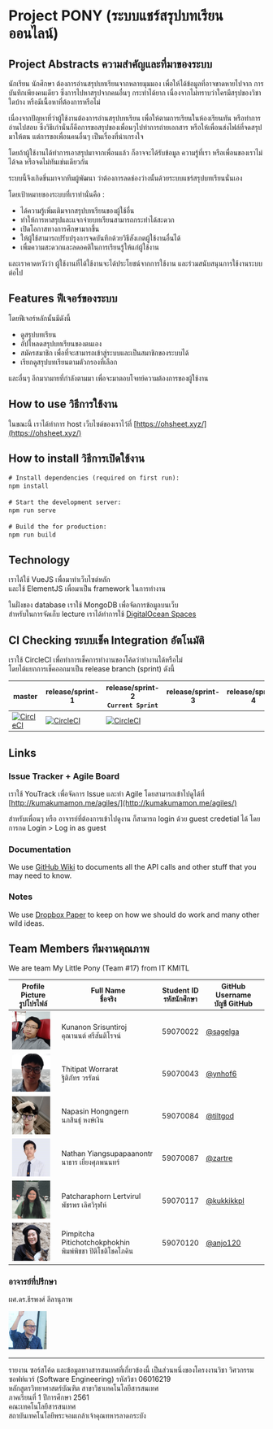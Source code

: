 # Project PONY (ระบบแชร์สรุปบทเรียนออนไลน์)

## Project Abstracts ความสำคัญและที่มาของระบบ
นักเรียน นักศึกษา ต้องการอ่านสรุปบทเรียนจากหลายมุมมอง เพื่อให้ได้ข้อมูลที่อาจขาดหายไปจาก การบันทึกเพียงคนเดียว ซึ่งการไปหาสรุปจากคนอื่นๆ กระทำได้ยาก เนื่องจากไม่ทราบว่าใครมีสรุปของวิชา ใดบ้าง หรือมีเนื้อหาที่ต้องการหรือไม่


เนื่องจากปัญหาที่ว่าผู้ใช้งานต้องการอ่านสรุปบทเรียน เพื่อให้ตามการเรียนในห้องเรียนทัน หรือทำการอ่านไปสอบ ซึ่งวิธีเก่านั่นก็คือการขอสรุปของเพื่อนๆไปทำการถ่ายเอกสาร หรือให้เพื่อนส่งไฟล์ที่จดสรุปมาให้ตน แต่การขอเพื่อนคนอื่นๆ เป็นเรื่องที่น่าเกรงใจ

โดยถ้าผู้ใช้งานได้ทำการเอาสรุปมาจากเพื่อนแล้ว ก็อาจจะได้รับข้อมูล ความรู้ที่เรา หรือเพื่อนของเราไม่ได้จด หรือจดไม่ทันเช่นเดียวกัน

ระบบนี้จึงเกิดขึ่นมาจากทีมผู้พัฒนา ว่าต้องการลดช่องว่างนั้นด้วยระบบแชร์สรุปบทเรียนนั่นเอง

โดยเป้าหมายของระบบที่เราทำนั่นคือ :
- ได้ความรู้เพิ่มเติมจากสรุปบทเรียนของผู้ใช้อื่น
- ทำให้การหาสรุปและแจกจ่ายบทเรียนสามารถกระทำได้สะดวก
- เปิดโอกาสทางการศึกษามากขึ้น
- ให้ผู้ใช้สามารถปรับปรุงการจดบันทึกด้วยวิธีสังเกตผู้ใช้งานอื่นได้
- เพื่มความสะดวกและลดอคติในการเรียนรู้ให้แก่ผู้ใช้งาน

และเราคาดหวังว่า ผู้ใช้งานที่ได้ใช้งานจะได้ประโยชน์จากการใช้งาน และร่วมสนับสนุนการใช้งานระบบต่อไป

## Features ฟีเจอร์ของระบบ
โดยฟีเจอร์หลักนั้นมีดังนี้
- ดูสรุปบทเรียน
- อัปโหลดสรุปบทเรียนของตนเอง
- สมัครสมาชิก เพื่อที่จะสามารถเข้าสู่ระบบและเป็นสมาชิกของระบบได้
- เรียกดูสรุปบทเรียนตามตัวกรองที่เลือก

และอื่นๆ อีกมากมายที่กำลังตามมา เพื่อจะมาตอบโจทย์ความต้องการของผู้ใช้งาน

## How to use วิธีการใช้งาน
ในขณะนี้ เราได้ทำการ host เว็บไซต์ของเราไว้ที่ [https://ohsheet.xyz/](https://ohsheet.xyz/)

## How to install วิธีการเปิดใช้งาน
```
# Install dependencies (required on first run):
npm install

# Start the development server:
npm run serve

# Build the for production:
npm run build
```

## Technology
เราได้ใช้ VueJS เพื่อมาทำเว็บไซต์หลัก<br>
และใช้ ElementJS เพื่อมาเป็น framework ในการทำงาน

ในฝั่งของ database เราใช้ MongoDB เพื่อจัดการข้อมูลบนเว็บ<br>
สำหรับในการจัดเก็บ lecture เราได้ทำการใช้ [DigitalOcean Spaces](https://www.digitalocean.com/products/spaces/)

## CI Checking ระบบเช็ค Integration อัตโนมัติ
เราใช้ CircleCI เพื่อทำการเช็คการทำงานของโค้ดว่าทำงานได้หรือไม่<br>
โดยได้แยกการเช็คออกมาเป็น release branch (sprint) ดังนี้

| master                                                                                                                                                                                                                                        | release/sprint-1                                                                                                                                                                                                                                                      | release/sprint-2<br>`Current Sprint`                                                                                                                                                                                                                                  | release/sprint-3 | release/sprint-4 |
|-----------------------------------------------------------------------------------------------------------------------------------------------------------------------------------------------------------------------------------------------|-----------------------------------------------------------------------------------------------------------------------------------------------------------------------------------------------------------------------------------------------------------------------|-----------------------------------------------------------------------------------------------------------------------------------------------------------------------------------------------------------------------------------------------------------------------|------------------|------------------|
| [![CircleCI](https://circleci.com/gh/IRIS-KMITL/se-y61-project-my-little-pony/tree/master.svg?style=svg&circle-token=4a79d7cd87beaeab28be229919c50730893c5a6b)](https://circleci.com/gh/IRIS-KMITL/se-y61-project-my-little-pony/tree/master) | [![CircleCI](https://circleci.com/gh/IRIS-KMITL/se-y61-project-my-little-pony/tree/release%2Fsprint-1.svg?style=svg&circle-token=4a79d7cd87beaeab28be229919c50730893c5a6b)](https://circleci.com/gh/IRIS-KMITL/se-y61-project-my-little-pony/tree/release%2Fsprint-1) | [![CircleCI](https://circleci.com/gh/IRIS-KMITL/se-y61-project-my-little-pony/tree/release%2Fsprint-2.svg?style=svg&circle-token=4a79d7cd87beaeab28be229919c50730893c5a6b)](https://circleci.com/gh/IRIS-KMITL/se-y61-project-my-little-pony/tree/release%2Fsprint-2) |                  |                  |

## Links
### Issue Tracker + Agile Board
เราใช้ YouTrack เพื่อจัดการ Issue และทำ Agile โดยสามารถเข้าไปดูได้ที่ [http://kumakumamon.me/agiles/](http://kumakumamon.me/agiles/)

สำหรับเพื่อนๆ หรือ อาจารย์ที่ต้องการเข้าไปดูงาน ก็สามารถ login ด้วย guest credetial ได้ โดยการกด Login > Log in as guest

### Documentation
We use [GitHub Wiki](https://github.com/IRIS-KMITL/se-y61-project-my-little-pony/wiki) to documents all the API calls and other stuff that you may need to know.

### Notes
We use [Dropbox Paper](https://paper.dropbox.com/doc/Team-Pony-Notes--AMIJDaViQyVW09cDNZXEI8nbAg-PlOpOdkh9KS0o61vw9bVc) to keep on how we should do work and many other wild ideas.

## Team Members ทีมงานคุณภาพ
We are team My Little Pony (Team #17) from IT KMITL

| Profile Picture<br>รูปโปรไฟล์                            | Full Name<br>ชื่อจริง                                    | Student ID<br>รหัสนักศึกษา | GitHub Username<br>บัญชี GitHub              |
|--------------------------------------------------------|-------------------------------------------------------|-------------------------|--------------------------------------------|
| <img src="img/profile-pic/59070022.png" height="75px"> | Kunanon Srisuntiroj<br>คุณานนต์ ศรีสันติโรจน์               | 59070022                | [@sagelga](https://github.com/sagelga)     |
| <img src="img/profile-pic/59070043.png" height="75px"> | Thitipat Worrarat<br>ฐิติภัทร วรรัตน์                      | 59070043                | [@ynhof6](https://github.com/ynhof6)       |
| <img src="img/profile-pic/59070084.png" height="75px"> | Napasin Hongngern<br>นภสินธุ์ หงษ์เงิน                     | 59070084                | [@tiltgod](https://github.com/tiltgod)     |
| <img src="img/profile-pic/59070087.png" height="75px"> | Nathan Yiangsupapaanontr<br>นาธาร เยี่ยงศุภพนนทร์         | 59070087                | [@zartre](https://github.com/zartre)       |
| <img src="img/profile-pic/59070117.png" height="75px"> | Patcharaphorn Lertvirul<br>พัชรพร เลิศวิรุฬห์              | 59070117                | [@kukkikkpl](https://github.com/kukkikkpl) |
| <img src="img/profile-pic/59070120.png" height="75px"> | Pimpitcha Pitichotchokphokhin<br>พิมพ์พิชชา ปิติโชติโชคโภคิน | 59070120                | [@anjo120](https://github.com/anjo120)     |

### อาจารย์ที่ปรึกษา
ผศ.ดร.ธีรพงศ์ ลีลานุภาพ

<img src="img/profile-pic/KimLee.jpg" height="75px">

---

รายงาน ซอร์สโค้ด และข้อมูลทางสารสนเทศที่เกี่ยวข้องนี้ เป็นส่วนหนึ่งของโครงงานวิชา วิศวกรรมซอฟท์แวร์ (Software Engineering) รหัสวิชา 06016219<br>
หลักสูตรวิทยาศาสตร์บัณฑิต สาขาวิชาเทคโนโลยีสารสนเทศ<br>
ภาคเรียนที่ 1 ปีการศึกษา 2561<br>
คณะเทคโนโลยีสารสนเทศ<br>
สถาบันเทคโนโลยีพระจอมเกล้าเจ้าคุณทหารลาดกระบัง
